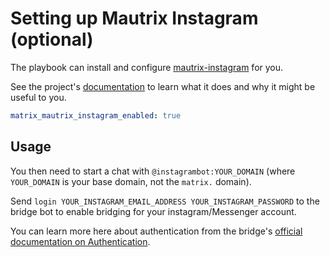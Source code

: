 # Setting up Mautrix Instagram (optional)

The playbook can install and configure [mautrix-instagram](https://github.com/tulir/mautrix-instagram) for you.

See the project's [documentation](https://docs.mau.fi/bridges/python/instagram/index.html) to learn what it does and why it might be useful to you.

```yaml
matrix_mautrix_instagram_enabled: true
```

## Usage

You then need to start a chat with `@instagrambot:YOUR_DOMAIN` (where `YOUR_DOMAIN` is your base domain, not the `matrix.` domain).

Send `login YOUR_INSTAGRAM_EMAIL_ADDRESS YOUR_INSTAGRAM_PASSWORD` to the bridge bot to enable bridging for your instagram/Messenger account.

You can learn more here about authentication from the bridge's [official documentation on Authentication](https://docs.mau.fi/bridges/python/instagram/authentication.html).
